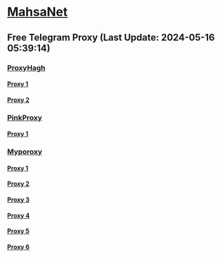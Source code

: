 
# [MahsaNet](https://t.me/mahsa_net)
## Free Telegram Proxy (Last Update: 2024-05-16 05:39:14)
### [ProxyHagh](https://t.me/ProxyHagh)
#### [Proxy 1](tg://proxy?server=69.197.146.182&port=443&secret=eee7ce9f4679bfc87bb93390ed56e2c9686170742d6d6972726f722e6f7267)
#### [Proxy 2](tg://proxy?server=69.197.146.182&port=443&secret=eee7ce9f4679bfc87bb93390ed56e2c9686170742d6d6972726f722e6f7267)
### [PinkProxy](https://t.me/PinkProxy)
#### [Proxy 1](tg://proxy?server=cloudflare.nokia.com.co.uk.do_yo.want_to.clash_with.this.www.microsoft.com.there_is_no.place_like.localhost.www.bing.com.count_with_me.cyou.net.digikala.com.msn.com.bsi.ir.enamad.now_sudo.again_to_fight.everyone.i_am.the_internet.radical-parantez.pw.&port=6550&secret=FpABAiIBhwH8AwOG42xL3Q==)
### [Myporoxy](https://t.me/Myporoxy)
#### [Proxy 1](tg://proxy?server=cloudflare.nokia.com.co.uk.do_yo.want_to.clash_with.this.www.microsoft.com.there_is_no.place_like.localhost.www.bing.com.count_with_me.cyou.net.digikala.com.msn.com.bsi.ir.enamad.now_sudo.again_to_fight.everyone.i_am.the_internet.radical-parantez.pw.&port=6550&secret=FpABAiIBhwH8AwOG42xL3Q==)
#### [Proxy 2](tg://proxy?server=cloudflare.nokia.com.co.uk.do_yo.want_to.clash_with.this.www.microsoft.com.there_is_no.place_like.localhost.www.bing.com.count_with_me.cyou.net.digikala.com.msn.com.bsi.ir.enamad.ir.now_sud.again_to_fight.everyone.i_am.the_internet.perfect-primum.pw.&port=1881&secret=FpABAiIBhwH8AwOG42xL3Q==)
#### [Proxy 3](tg://proxy?server=cloudflare.nokia.com.co.uk.do_yo.want_to.clash_with.this.www.microsoft.com.there_is_no.place_like.localhost.www.bing.com.count_with_me.cyou.net.digikala.com.msn.com.bsi.ir.enamad.now_sudo.again_to_fight.everyone.i_am.the_internet.radical-parantez.pw.&port=6550&secret=FpABAiIBhwH8AwOG42xL3Q==)
#### [Proxy 4](tg://proxy?server=cloudflare.nokia.com.co.uk.do_yo.want_to.clash_with.this.www.microsoft.com.there_is_no.place_like.localhost.www.bing.com.count_with_me.cyou.net.digikala.com.msn.com.bsi.ir.enamad.ir.now_sud.again_to_fight.everyone.i_am.the_internet.perfect-primum.pw.&port=1881&secret=FpABAiIBhwH8AwOG42xL3Q==)
#### [Proxy 5](tg://proxy?server=cloudflare.nokia.com.co.uk.do_yo.want_to.clash_with.this.www.microsoft.com.there_is_no.place_like.localhost.www.bing.com.count_with_me.cyou.net.digikala.com.msn.com.bsi.ir.enamad.now_sudo.again_to_fight.everyone.i_am.the_internet.radical-parantez.pw.&port=6550&secret=FpABAiIBhwH8AwOG42xL3Q==)
#### [Proxy 6](tg://proxy?server=cloudflare.nokia.com.co.uk.do_yo.want_to.clash_with.this.www.microsoft.com.there_is_no.place_like.localhost.www.bing.com.count_with_me.cyou.net.digikala.com.msn.com.bsi.ir.enamad.ir.now_sud.again_to_fight.everyone.i_am.the_internet.perfect-primum.pw.&port=1881&secret=FpABAiIBhwH8AwOG42xL3Q==)

    